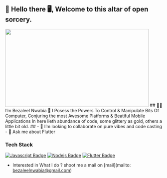## 👋 Hello there 🖥️, Welcome to this altar of open sorcery.
<img src='https://i.pinimg.com/originals/8b/35/fe/8b35fef55fba1a201c9c7a11d3ec3d64.gif' width='460"' height='250"'>
## 👨‍💻 I’m Bezaleel Nwabia 
   🧙 I Posess the Powers To Control & Manipulate Bits Of Computer, Conjuring the most Awesome Platforms & Beatiful Mobile Applications
In here lieth abundance of code, some glittery as gold, others a little bit old.
##
- 👯 I’m looking to collaborate on pure vibes and code casting
- 💬 Ask me about Flutter 


### Tech Stack

[![Javascript Badge](https://img.shields.io/badge/-Javascript-F0DB4F?style=for-the-badge&labelColor=black&logo=javascript&logoColor=F0DB4F)](#) [![Nodejs Badge](https://img.shields.io/badge/-Nodejs-3C873A?style=for-the-badge&labelColor=black&logo=node.js&logoColor=3C873A)](#) [![Flutter Badge](https://img.shields.io/badge/-Flutter-007acc?style=for-the-badge&labelColor=black&logo=flutter&logoColor=007acc)](#)


- Interested in What I do ? shoot me a mail on [mail](mailto: bezaleelnwabia@gmail.com)
<!---
## Github Stats

- ***Github profile summary*** <a href="https://profile-summary-for-github.com/user/emexbazz">https://profile-summary-for-github.com/user/emexbazz</a>

<p>
<img src="https://github-readme-streak-stats.herokuapp.com/?user=emexbazz&theme=blueberry" alt="emexbazz"/>
</p>

<p>
<img src="https://github-readme-stats.vercel.app/api?username=emexbazz&count_private=true&show_icons=true&theme=blueberry" width=55% height="204px"/>
<img src="https://github-readme-stats.vercel.app/api/top-langs/?username=emexbazz&show_icons=true&layout=compact&cache_seconds=1800&langs_count=8&theme=blueberry&count_private=true&show_icons=true" width=40% height="200px"/>
</p>


emexbazz/emexbazz is a ✨ special ✨ repository because its `README.md` (this file) appears on your GitHub profile.
You can click the Preview link to take a look at your changes.
--->
